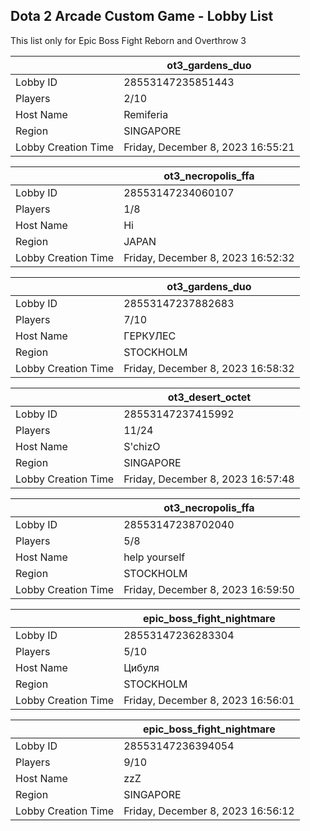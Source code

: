 ## Dota 2 Arcade Custom Game - Lobby List

This list only for Epic Boss Fight Reborn and Overthrow 3

|  | ot3_gardens_duo |
| ------ | ------ |
| Lobby ID | 28553147235851443 |
| Players | 2/10 |
| Host Name | Remiferia |
| Region | SINGAPORE |
| Lobby Creation Time | Friday, December 8, 2023 16:55:21 |


|  | ot3_necropolis_ffa |
| ------ | ------ |
| Lobby ID | 28553147234060107 |
| Players | 1/8 |
| Host Name | Hi |
| Region | JAPAN |
| Lobby Creation Time | Friday, December 8, 2023 16:52:32 |


|  | ot3_gardens_duo |
| ------ | ------ |
| Lobby ID | 28553147237882683 |
| Players | 7/10 |
| Host Name | ГЕРКУЛЕС |
| Region | STOCKHOLM |
| Lobby Creation Time | Friday, December 8, 2023 16:58:32 |


|  | ot3_desert_octet |
| ------ | ------ |
| Lobby ID | 28553147237415992 |
| Players | 11/24 |
| Host Name | S'chizO |
| Region | SINGAPORE |
| Lobby Creation Time | Friday, December 8, 2023 16:57:48 |


|  | ot3_necropolis_ffa |
| ------ | ------ |
| Lobby ID | 28553147238702040 |
| Players | 5/8 |
| Host Name | help yourself |
| Region | STOCKHOLM |
| Lobby Creation Time | Friday, December 8, 2023 16:59:50 |


|  | epic_boss_fight_nightmare |
| ------ | ------ |
| Lobby ID | 28553147236283304 |
| Players | 5/10 |
| Host Name | Цибуля |
| Region | STOCKHOLM |
| Lobby Creation Time | Friday, December 8, 2023 16:56:01 |


|  | epic_boss_fight_nightmare |
| ------ | ------ |
| Lobby ID | 28553147236394054 |
| Players | 9/10 |
| Host Name | zzZ |
| Region | SINGAPORE |
| Lobby Creation Time | Friday, December 8, 2023 16:56:12 |


